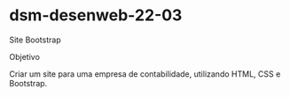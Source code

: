 # dsm-desenweb-22-03
Site Bootstrap

Objetivo  

Criar um site para uma empresa de contabilidade, utilizando HTML, CSS e Bootstrap.

